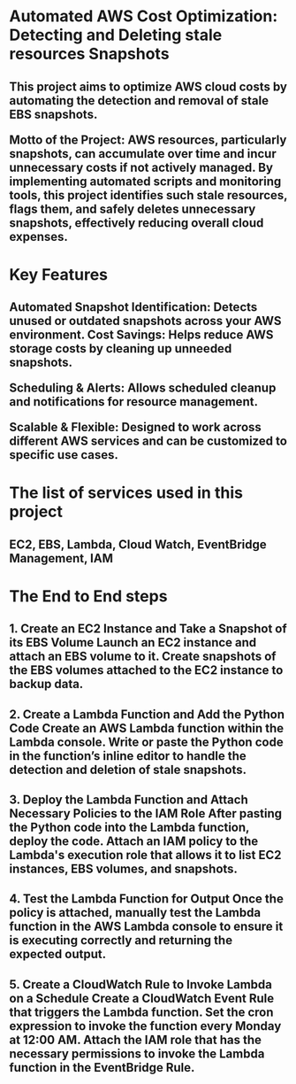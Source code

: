 <h1>Automated AWS Cost Optimization: Detecting and Deleting stale resources Snapshots</h1>
<h2>This project aims to optimize AWS cloud costs by automating the detection and removal of stale EBS snapshots. 
  
Motto of the Project:
AWS resources, particularly snapshots, can accumulate over time and incur unnecessary costs if not actively managed. By implementing automated scripts and monitoring tools, this project identifies such stale resources, flags them, and safely deletes unnecessary snapshots, effectively reducing overall cloud expenses.</h2>

<h1>Key Features</h1>

<h2>Automated Snapshot Identification: Detects unused or outdated snapshots across your AWS environment.
Cost Savings: Helps reduce AWS storage costs by cleaning up unneeded snapshots.

Scheduling & Alerts: Allows scheduled cleanup and notifications for resource management.

Scalable & Flexible: Designed to work across different AWS services and can be customized to specific use cases.</h2>

<h1>The list of services used in this project</h1>
<h2>EC2, EBS, Lambda, Cloud Watch, EventBridge Management, IAM </h2> 

<h1>The End to End steps</h1>
<h2>1. Create an EC2 Instance and Take a Snapshot of its EBS Volume
        Launch an EC2 instance and attach an EBS volume to it.
        Create snapshots of the EBS volumes attached to the EC2 instance to backup data.
</h2>
<h2>2. Create a Lambda Function and Add the Python Code
        Create an AWS Lambda function within the Lambda console.
        Write or paste the Python code in the function’s inline editor to handle the detection and deletion of stale snapshots. 
</h2>
<h2>3. Deploy the Lambda Function and Attach Necessary Policies to the IAM Role
        After pasting the Python code into the Lambda function, deploy the code.
        Attach an IAM policy to the Lambda's execution role that allows it to list EC2 instances, EBS volumes, and snapshots.
</h2>
<h2>4. Test the Lambda Function for Output
        Once the policy is attached, manually test the Lambda function in the AWS Lambda console to ensure it is executing correctly and returning the expected output.
</h2>
<h2>5. Create a CloudWatch Rule to Invoke Lambda on a Schedule
        Create a CloudWatch Event Rule that triggers the Lambda function. Set the cron expression to invoke the function every Monday at 12:00 AM.
        Attach the IAM role that has the necessary permissions to invoke the Lambda function in the EventBridge Rule.
</h2>
